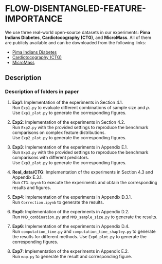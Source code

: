 # FLOW-DISENTANGLED-FEATURE-IMPORTANCE
We use three real-world open-source datasets in our experiments: **Pima Indians Diabetes**, **Cardiotocography (CTG)**, and **MicroMass**. All of them are publicly available and can be downloaded from the following links:  

- [Pima Indians Diabetes](https://www.kaggle.com/datasets/uciml/pima-indians-diabetes-database)  
- [Cardiotocography (CTG)](https://archive.ics.uci.edu/dataset/193/cardiotocography)  
- [MicroMass](https://archive.ics.uci.edu/dataset/253/micromass)  

## Description
### Description of folders in **paper**
1. **Exp1**: Implementation of the experiments in Section 4.1.  
   Run `Exp1.py` to evaluate different combinations of sample size and $\rho$.  
   Use `Exp1_plot.py` to generate the corresponding figures.

2. **Exp2**: Implementation of the experiments in Section 4.2.  
   Run `Exp2.py` with the provided settings to reproduce the benchmark comparisons on complex feature distributions.  
   Use `Exp2_plot.py` to generate the corresponding figures.

3. **Exp3**: Implementation of the experiments in Appendix E.1.  
   Run `Exp3.py` with the provided settings to reproduce the benchmark comparisons with different predictors.  
   Use `Exp3_plot.py` to generate the corresponding figures.

4. **Real_data/CTG**: Implementation of the experiments in Section 4.3 and Appendix E.3.1.  
   Run `CTG.ipynb` to execute the experiments and obtain the corresponding results and figures.

5. **Exp4**: Implementation of the experiments in Appendix D.3.1.  
   Run `Correction.ipynb` to generate the results.

6. **Exp5**: Implementation of the experiments in Appendix D.2.  
   Run `MMD_combination.py` and `MMD_sample_size.py` to generate the results.

7. **Exp6**: Implementation of the experiments in Appendix D.4.  
   Run `computation_time.py` and `computation_time_shapley.py` to generate the results for different methods.
   Use `Exp6_plot.py` to generate the corresponding figures.

8. **Exp7**: Implementation of the experiments in Appendix E.2.  
   Run `map.py` to generate the result and corresponding figure.



